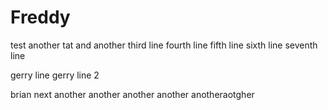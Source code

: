Freddy
======

test
another tat
and another
third line
fourth line
fifth line
sixth line
seventh line

gerry line
gerry line 2

brian next
another
another
another
another
anotheraotgher

